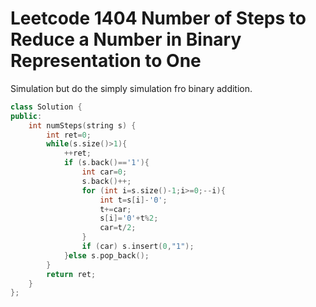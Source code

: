 # Leetcode 1404 Number of Steps to Reduce a Number in Binary Representation to One

Simulation but do the simply simulation fro binary addition.
```cpp
class Solution {
public:
    int numSteps(string s) {
        int ret=0;
        while(s.size()>1){
            ++ret;
            if (s.back()=='1'){
                int car=0;
                s.back()++;
                for (int i=s.size()-1;i>=0;--i){
                    int t=s[i]-'0';
                    t+=car;
                    s[i]='0'+t%2;
                    car=t/2;
                }
                if (car) s.insert(0,"1");
            }else s.pop_back();
        }
        return ret;
    }
};
```
